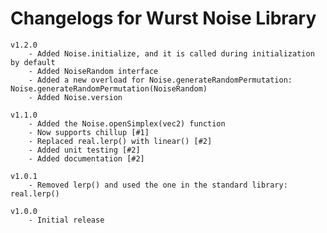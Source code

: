 # Changelogs for Wurst Noise Library

    v1.2.0
        - Added Noise.initialize, and it is called during initialization by default
        - Added NoiseRandom interface
        - Added a new overload for Noise.generateRandomPermutation: Noise.generateRandomPermutation(NoiseRandom)
        - Added Noise.version

    v1.1.0
        - Added the Noise.openSimplex(vec2) function
        - Now supports chillup [#1]
        - Replaced real.lerp() with linear() [#2]
        - Added unit testing [#2]
        - Added documentation [#2]

    v1.0.1
        - Removed lerp() and used the one in the standard library: real.lerp()

    v1.0.0
        - Initial release
